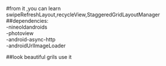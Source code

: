 #from it ,you can learn swipeRefreshLayout,recycleView,StaggeredGridLayoutManager<br/>
##dependencies:<br/>
            -nineoldandroids<br/>
            -photoview<br/>
            -android-async-http<br/>
            -androidUrlImageLoader<br/>

##look beautiful grils use it<br/>
